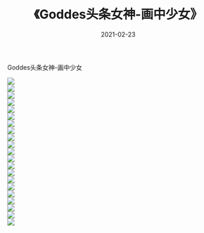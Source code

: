 ﻿---
layout: post
title:  《Goddes头条女神-画中少女》
date:   2021-02-23
img: http://img.660000.xyz/Sharelink/网络美图/2021/Goddes头条女神-画中少女/000.jpg
categories: [美女, 清纯, 唯美]
---

Goddes头条女神-画中少女

  ![](http://img.660000.xyz/Sharelink/网络美图/2021/Goddes头条女神-画中少女/001.jpg) <br> ![](http://img.660000.xyz/Sharelink/网络美图/2021/Goddes头条女神-画中少女/002.jpg) <br> ![](http://img.660000.xyz/Sharelink/网络美图/2021/Goddes头条女神-画中少女/003.jpg) <br> ![](http://img.660000.xyz/Sharelink/网络美图/2021/Goddes头条女神-画中少女/004.jpg) <br> ![](http://img.660000.xyz/Sharelink/网络美图/2021/Goddes头条女神-画中少女/005.jpg) <br> ![](http://img.660000.xyz/Sharelink/网络美图/2021/Goddes头条女神-画中少女/006.jpg) <br> ![](http://img.660000.xyz/Sharelink/网络美图/2021/Goddes头条女神-画中少女/007.jpg) <br> ![](http://img.660000.xyz/Sharelink/网络美图/2021/Goddes头条女神-画中少女/008.jpg) <br> ![](http://img.660000.xyz/Sharelink/网络美图/2021/Goddes头条女神-画中少女/009.jpg) <br> ![](http://img.660000.xyz/Sharelink/网络美图/2021/Goddes头条女神-画中少女/010.jpg) <br> ![](http://img.660000.xyz/Sharelink/网络美图/2021/Goddes头条女神-画中少女/011.jpg) <br> ![](http://img.660000.xyz/Sharelink/网络美图/2021/Goddes头条女神-画中少女/012.jpg) <br> ![](http://img.660000.xyz/Sharelink/网络美图/2021/Goddes头条女神-画中少女/013.jpg) <br> ![](http://img.660000.xyz/Sharelink/网络美图/2021/Goddes头条女神-画中少女/014.jpg) <br> ![](http://img.660000.xyz/Sharelink/网络美图/2021/Goddes头条女神-画中少女/015.jpg) <br> ![](http://img.660000.xyz/Sharelink/网络美图/2021/Goddes头条女神-画中少女/016.jpg) <br> ![](http://img.660000.xyz/Sharelink/网络美图/2021/Goddes头条女神-画中少女/017.jpg) <br> ![](http://img.660000.xyz/Sharelink/网络美图/2021/Goddes头条女神-画中少女/018.jpg) <br> ![](http://img.660000.xyz/Sharelink/网络美图/2021/Goddes头条女神-画中少女/019.jpg) <br> ![](http://img.660000.xyz/Sharelink/网络美图/2021/Goddes头条女神-画中少女/020.jpg) <br> ![](http://img.660000.xyz/Sharelink/网络美图/2021/Goddes头条女神-画中少女/021.jpg) <br>